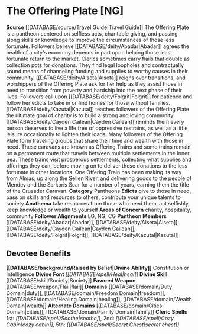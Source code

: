 ﻿---
ability:
- Constitution
- Intelligence
ability_boost:
- Constitution
- Intelligence
alignment: NG
deity:
- '[[DATABASE/deity/The Offering Plate|The Offering Plate]]'
- '[[DATABASE/deity/Abadar|Abadar]]'
- '[[DATABASE/deity/Alseta|Alseta]]'
- '[[DATABASE/deity/Cayden Cailean|Cayden Cailean]]'
- '[[DATABASE/deity/Folgrit|Folgrit]]'
- '[[DATABASE/deity/Kazutal|Kazutal]]'
deity_category: Pantheons
divine_font: Heal
domain:
- '[[DATABASE/domain/Cities Domain|Cities]]'
- '[[DATABASE/domain/Duty Domain|Duty]]'
- '[[DATABASE/domain/Family Domain|Family]]'
- '[[DATABASE/domain/Freedom Domain|Freedom]]'
- '[[DATABASE/domain/Healing Domain|Healing]]'
- '[[DATABASE/domain/Wealth Domain|Wealth]]'
favored_weapon: '[[DATABASE/weapon/Flail|Flail]]'
follower_alignment:
- LG
- NG
- CG
id: '254'
name: The Offering Plate
rarity: Common
skill:
- '[[DATABASE/skill/Society|Society]]'
source: '[[DATABASE/source/Travel Guide|Travel Guide]]'
type: Deity

---
# The Offering Plate [NG]

**Source** [[DATABASE/source/Travel Guide|Travel Guide]]
The Offering Plate is a pantheon centered on selfless acts, charitable giving, and passing along skills or knowledge to improve the circumstances of those less fortunate. Followers believe [[DATABASE/deity/Abadar|Abadar]] agrees the health of a city's economy depends in part upon helping those least fortunate return to the market. Clerics sometimes carry flails that double as collection pots for donations. They find legal loopholes and contractually sound means of channeling funding and supplies to worthy causes in their community. [[DATABASE/deity/Alseta|Alseta]] reigns over transitions, and worshippers of the Offering Plate ask for her help as they assist those in need to transition from poverty and hardship into the next phase of their lives. Followers call upon [[DATABASE/deity/Folgrit|Folgrit]] for patience and follow her edicts to take in or find homes for those without families. [[DATABASE/deity/Kazutal|Kazutal]] teaches followers of the Offering Plate the ultimate goal of charity is to build a strong and loving community. [[DATABASE/deity/Cayden Cailean|Cayden Cailean]] reminds them every person deserves to live a life free of oppressive restrains, as well as a little leisure occasionally to lighten their loads. Many followers of the Offering Plate form traveling groups that share their time and wealth with those in need. These caravans are known as Offering Trains and some trains remain on a permanent route that travels between multiple settlements in the Inner Sea. These trains visit prosperous settlements, collecting what supplies and offerings they can, before moving on to deliver these donations to the less fortunate in other locations. One Offering Train has been making its way from Almas, up along the Sellen River, and delivering goods to the people of Mendev and the Sarkoris Scar for a number of years, earning them the title of the Crusader Caravan.
**Category** Pantheons
**Edicts** give to those in need, pass on skills and resources to others, contribute your unique talents to society
**Anathema** take resources from those who need them, act selfishly, keep knowledge or wealth to yourself
**Areas of Concern** charity, hospitality, community
**Follower Alignments** LG, NG, CG
**Pantheon Members** [[DATABASE/deity/Abadar|Abadar]], [[DATABASE/deity/Alseta|Alseta]], [[DATABASE/deity/Cayden Cailean|Cayden Cailean]], [[DATABASE/deity/Folgrit|Folgrit]], [[DATABASE/deity/Kazutal|Kazutal]]

## Devotee Benefits

**[[DATABASE/background/Raised by Belief|Divine Ability]]** Constitution or Intelligence
**Divine Font** _[[DATABASE/spell/Heal|heal]]_
**Divine Skill** [[DATABASE/skill/Society|Society]]
**Favored Weapon** [[DATABASE/weapon/Flail|flail]]
**Domains** [[DATABASE/domain/Duty Domain|duty]], [[DATABASE/domain/Freedom Domain|freedom]], [[DATABASE/domain/Healing Domain|healing]], [[DATABASE/domain/Wealth Domain|wealth]]
**Alternate Domains** [[DATABASE/domain/Cities Domain|cities]], [[DATABASE/domain/Family Domain|family]]
**Cleric Spells** 1st: _[[DATABASE/spell/Soothe|soothe]]_, 2nd: _[[DATABASE/spell/Cozy Cabin|cozy cabin]]_, 5th: _[[DATABASE/spell/Secret Chest|secret chest]]_